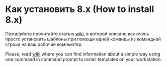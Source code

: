 # Как установить 8.x (How to install 8.x)

Пожалуйста прочитайте статью [wiki](https://github.com/Calabonga/Microservice-Template/wiki), в которой описано как очень просто установить шаблоны при помощи одной команды из командной строки на ваш рабочий компьютер.

Please, read [wiki](https://github.com/Calabonga/Microservice-Template/wiki) where you can find information about a simple way using one command in command prompt to install templates on your workstation.